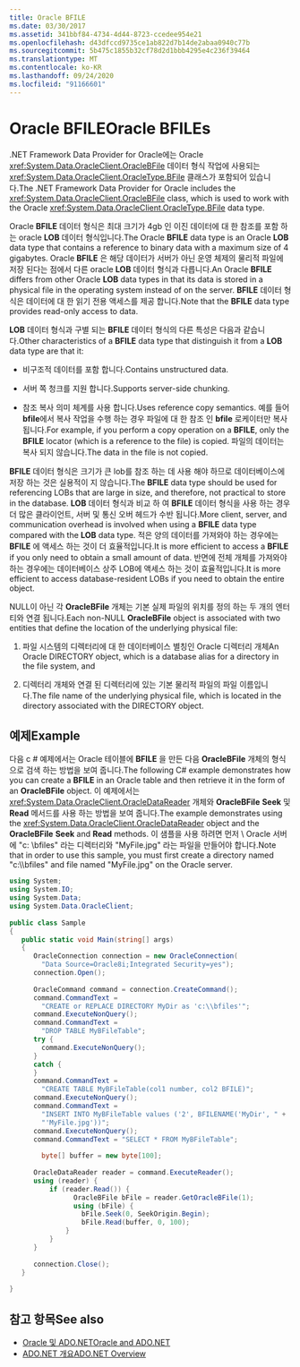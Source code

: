 ```yaml
---
title: Oracle BFILE
ms.date: 03/30/2017
ms.assetid: 341bbf84-4734-4d44-8723-ccedee954e21
ms.openlocfilehash: d43dfccd9735ce1ab822d7b14de2abaa0940c77b
ms.sourcegitcommit: 5b475c1855b32cf78d2d1bbb4295e4c236f39464
ms.translationtype: MT
ms.contentlocale: ko-KR
ms.lasthandoff: 09/24/2020
ms.locfileid: "91166601"
---
```

# <a name="oracle-bfiles"></a><span data-ttu-id="9ef69-102">Oracle BFILE</span><span class="sxs-lookup"><span data-stu-id="9ef69-102">Oracle BFILEs</span></span>

<span data-ttu-id="9ef69-103">.NET Framework Data Provider for Oracle에는 Oracle <xref:System.Data.OracleClient.OracleBFile> 데이터 형식 작업에 사용되는 <xref:System.Data.OracleClient.OracleType.BFile> 클래스가 포함되어 있습니다.</span><span class="sxs-lookup"><span data-stu-id="9ef69-103">The .NET Framework Data Provider for Oracle includes the <xref:System.Data.OracleClient.OracleBFile> class, which is used to work with the Oracle <xref:System.Data.OracleClient.OracleType.BFile> data type.</span></span>  
  
 <span data-ttu-id="9ef69-104">Oracle **BFILE** 데이터 형식은 최대 크기가 4gb 인 이진 데이터에 대 한 참조를 포함 하는 oracle **LOB** 데이터 형식입니다.</span><span class="sxs-lookup"><span data-stu-id="9ef69-104">The Oracle **BFILE** data type is an Oracle **LOB** data type that contains a reference to binary data with a maximum size of 4 gigabytes.</span></span> <span data-ttu-id="9ef69-105">Oracle **BFILE** 은 해당 데이터가 서버가 아닌 운영 체제의 물리적 파일에 저장 된다는 점에서 다른 oracle **LOB** 데이터 형식과 다릅니다.</span><span class="sxs-lookup"><span data-stu-id="9ef69-105">An Oracle **BFILE** differs from other Oracle **LOB** data types in that its data is stored in a physical file in the operating system instead of on the server.</span></span> <span data-ttu-id="9ef69-106">**BFILE** 데이터 형식은 데이터에 대 한 읽기 전용 액세스를 제공 합니다.</span><span class="sxs-lookup"><span data-stu-id="9ef69-106">Note that the **BFILE** data type provides read-only access to data.</span></span>  
  
 <span data-ttu-id="9ef69-107">**LOB** 데이터 형식과 구별 되는 **BFILE** 데이터 형식의 다른 특성은 다음과 같습니다.</span><span class="sxs-lookup"><span data-stu-id="9ef69-107">Other characteristics of a **BFILE** data type that distinguish it from a **LOB** data type are that it:</span></span>  
  
- <span data-ttu-id="9ef69-108">비구조적 데이터를 포함 합니다.</span><span class="sxs-lookup"><span data-stu-id="9ef69-108">Contains unstructured data.</span></span>  
  
- <span data-ttu-id="9ef69-109">서버 쪽 청크를 지원 합니다.</span><span class="sxs-lookup"><span data-stu-id="9ef69-109">Supports server-side chunking.</span></span>  
  
- <span data-ttu-id="9ef69-110">참조 복사 의미 체계를 사용 합니다.</span><span class="sxs-lookup"><span data-stu-id="9ef69-110">Uses reference copy semantics.</span></span> <span data-ttu-id="9ef69-111">예를 들어 **bfile**에서 복사 작업을 수행 하는 경우 파일에 대 한 참조 인 **bfile** 로케이터만 복사 됩니다.</span><span class="sxs-lookup"><span data-stu-id="9ef69-111">For example, if you perform a copy operation on a **BFILE**, only the **BFILE** locator (which is a reference to the file) is copied.</span></span> <span data-ttu-id="9ef69-112">파일의 데이터는 복사 되지 않습니다.</span><span class="sxs-lookup"><span data-stu-id="9ef69-112">The data in the file is not copied.</span></span>  
  
 <span data-ttu-id="9ef69-113">**BFILE** 데이터 형식은 크기가 큰 lob를 참조 하는 데 사용 해야 하므로 데이터베이스에 저장 하는 것은 실용적이 지 않습니다.</span><span class="sxs-lookup"><span data-stu-id="9ef69-113">The **BFILE** data type should be used for referencing LOBs that are large in size, and therefore, not practical to store in the database.</span></span> <span data-ttu-id="9ef69-114">**LOB** 데이터 형식과 비교 하 여 **BFILE** 데이터 형식을 사용 하는 경우 더 많은 클라이언트, 서버 및 통신 오버 헤드가 수반 됩니다.</span><span class="sxs-lookup"><span data-stu-id="9ef69-114">More client, server, and communication overhead is involved when using a **BFILE** data type compared with the **LOB** data type.</span></span> <span data-ttu-id="9ef69-115">적은 양의 데이터를 가져와야 하는 경우에는 **BFILE** 에 액세스 하는 것이 더 효율적입니다.</span><span class="sxs-lookup"><span data-stu-id="9ef69-115">It is more efficient to access a **BFILE** if you only need to obtain a small amount of data.</span></span> <span data-ttu-id="9ef69-116">반면에 전체 개체를 가져와야 하는 경우에는 데이터베이스 상주 LOB에 액세스 하는 것이 효율적입니다.</span><span class="sxs-lookup"><span data-stu-id="9ef69-116">It is more efficient to access database-resident LOBs if you need to obtain the entire object.</span></span>  
  
 <span data-ttu-id="9ef69-117">NULL이 아닌 각 **OracleBFile** 개체는 기본 실제 파일의 위치를 정의 하는 두 개의 엔터티와 연결 됩니다.</span><span class="sxs-lookup"><span data-stu-id="9ef69-117">Each non-NULL **OracleBFile** object is associated with two entities that define the location of the underlying physical file:</span></span>  
  
1. <span data-ttu-id="9ef69-118">파일 시스템의 디렉터리에 대 한 데이터베이스 별칭인 Oracle 디렉터리 개체</span><span class="sxs-lookup"><span data-stu-id="9ef69-118">An Oracle DIRECTORY object, which is a database alias for a directory in the file system, and</span></span>  
  
2. <span data-ttu-id="9ef69-119">디렉터리 개체와 연결 된 디렉터리에 있는 기본 물리적 파일의 파일 이름입니다.</span><span class="sxs-lookup"><span data-stu-id="9ef69-119">The file name of the underlying physical file, which is located in the directory associated with the DIRECTORY object.</span></span>  
  
## <a name="example"></a><span data-ttu-id="9ef69-120">예제</span><span class="sxs-lookup"><span data-stu-id="9ef69-120">Example</span></span>  

 <span data-ttu-id="9ef69-121">다음 c # 예제에서는 Oracle 테이블에 **BFILE** 을 만든 다음 **OracleBFile** 개체의 형식으로 검색 하는 방법을 보여 줍니다.</span><span class="sxs-lookup"><span data-stu-id="9ef69-121">The following C# example demonstrates how you can create a **BFILE** in an Oracle table and then retrieve it in the form of an **OracleBFile** object.</span></span> <span data-ttu-id="9ef69-122">이 예제에서는 <xref:System.Data.OracleClient.OracleDataReader> 개체와 **OracleBFile** **Seek** 및 **Read** 메서드를 사용 하는 방법을 보여 줍니다.</span><span class="sxs-lookup"><span data-stu-id="9ef69-122">The example demonstrates using the <xref:System.Data.OracleClient.OracleDataReader> object and the **OracleBFile** **Seek** and **Read** methods.</span></span> <span data-ttu-id="9ef69-123">이 샘플을 사용 하려면 먼저 \\ Oracle 서버에 "c: \bfiles" 라는 디렉터리와 "MyFile.jpg" 라는 파일을 만들어야 합니다.</span><span class="sxs-lookup"><span data-stu-id="9ef69-123">Note that in order to use this sample, you must first create a directory named "c:\\\bfiles" and file named "MyFile.jpg" on the Oracle server.</span></span>  
  
```csharp  
using System;  
using System.IO;  
using System.Data;  
using System.Data.OracleClient;  
  
public class Sample  
{  
   public static void Main(string[] args)  
   {  
      OracleConnection connection = new OracleConnection(  
        "Data Source=Oracle8i;Integrated Security=yes");  
      connection.Open();  
  
      OracleCommand command = connection.CreateCommand();  
      command.CommandText =
        "CREATE or REPLACE DIRECTORY MyDir as 'c:\\bfiles'";  
      command.ExecuteNonQuery();  
      command.CommandText =
        "DROP TABLE MyBFileTable";  
      try {  
        command.ExecuteNonQuery();  
      }  
      catch {  
      }  
      command.CommandText =
        "CREATE TABLE MyBFileTable(col1 number, col2 BFILE)";  
      command.ExecuteNonQuery();  
      command.CommandText =
        "INSERT INTO MyBFileTable values ('2', BFILENAME('MyDir', " +  
        "'MyFile.jpg'))";  
      command.ExecuteNonQuery();  
      command.CommandText = "SELECT * FROM MyBFileTable";  
  
        byte[] buffer = new byte[100];  
  
      OracleDataReader reader = command.ExecuteReader();  
      using (reader) {  
          if (reader.Read()) {  
                OracleBFile bFile = reader.GetOracleBFile(1);  
                using (bFile) {  
                  bFile.Seek(0, SeekOrigin.Begin);  
                  bFile.Read(buffer, 0, 100);  
              }  
          }  
      }  
  
      connection.Close();  
   }  
  
}  
```  
  
## <a name="see-also"></a><span data-ttu-id="9ef69-124">참고 항목</span><span class="sxs-lookup"><span data-stu-id="9ef69-124">See also</span></span>

- [<span data-ttu-id="9ef69-125">Oracle 및 ADO.NET</span><span class="sxs-lookup"><span data-stu-id="9ef69-125">Oracle and ADO.NET</span></span>](oracle-and-adonet.md)
- [<span data-ttu-id="9ef69-126">ADO.NET 개요</span><span class="sxs-lookup"><span data-stu-id="9ef69-126">ADO.NET Overview</span></span>](ado-net-overview.md)
